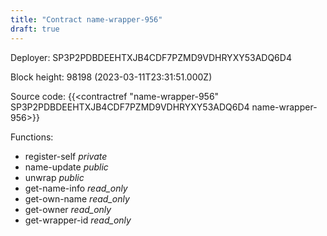 ```yaml
---
title: "Contract name-wrapper-956"
draft: true
---
```

Deployer: SP3P2PDBDEEHTXJB4CDF7PZMD9VDHRYXY53ADQ6D4


 



Block height: 98198 (2023-03-11T23:31:51.000Z)

Source code: {{<contractref "name-wrapper-956" SP3P2PDBDEEHTXJB4CDF7PZMD9VDHRYXY53ADQ6D4 name-wrapper-956>}}

Functions:

* register-self _private_
* name-update _public_
* unwrap _public_
* get-name-info _read_only_
* get-own-name _read_only_
* get-owner _read_only_
* get-wrapper-id _read_only_
